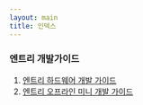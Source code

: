 ```yaml
---
layout: main
title: 인덱스
---
```

### 엔트리 개발가이드

1. [엔트리 하드웨어 개발 가이드](https://entrylabs.github.io/entry-hw)
1. [엔트리 오프라인 미니 개발 가이드](/docs/entry_mini)

